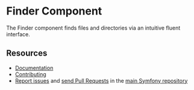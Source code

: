 Finder Component
================

The Finder component finds files and directories via an intuitive fluent
interface.

Resources
---------

 * [Documentation](https://symfony.com/doc/current/components/finder.html)
 * [Contributing](https://symfony.com/doc/current/contributing/)
 * [Report issues](https://github.com/symfony/symfony/issues) and
   [send Pull Requests](https://github.com/symfony/symfony/pulls)
   in the [main Symfony repository](https://github.com/symfony/symfony)
